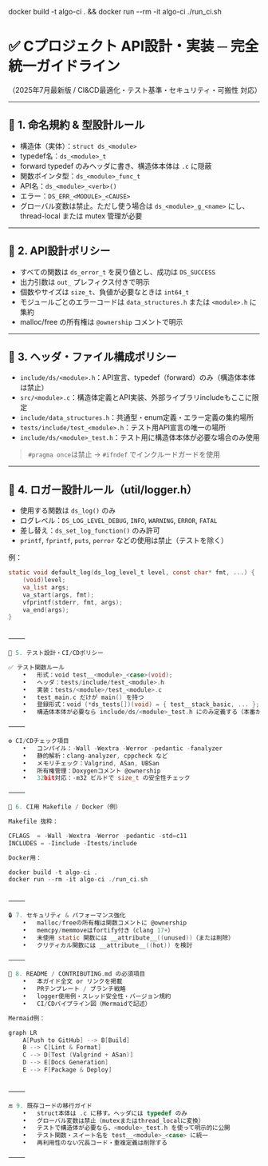 docker build -t algo-ci . && docker run --rm -it algo-ci ./run_ci.sh




# ✅ Cプロジェクト API設計・実装 ─ 完全統一ガイドライン
（2025年7月最新版 / CI&CD最適化・テスト基準・セキュリティ・可搬性 対応）

---

## 📘 1. 命名規約 & 型設計ルール

- 構造体（実体）：`struct ds_<module>`
- typedef名：`ds_<module>_t`
- forward typedef のみヘッダに書き、構造体本体は `.c` に隠蔽
- 関数ポインタ型：`ds_<module>_func_t`
- API名：`ds_<module>_<verb>()`
- エラー：`DS_ERR_<MODULE>_<CAUSE>`
- グローバル変数は禁止。ただし使う場合は `ds_<module>_g_<name>` にし、thread-local または mutex 管理が必要

---

## 🔁 2. API設計ポリシー

- すべての関数は `ds_error_t` を戻り値とし、成功は `DS_SUCCESS`
- 出力引数は `out_` プレフィクス付きで明示
- 個数やサイズは `size_t`、負値が必要なときは `int64_t`
- モジュールごとのエラーコードは `data_structures.h` または `<module>.h` に集約
- malloc/free の所有権は `@ownership` コメントで明示

---

## 📁 3. ヘッダ・ファイル構成ポリシー

- `include/ds/<module>.h`：API宣言、typedef（forward）のみ（構造体本体は禁止）
- `src/<module>.c`：構造体定義とAPI実装、外部ライブラリincludeもここに限定
- `include/data_structures.h`：共通型・enum定義・エラー定義の集約場所
- `tests/include/test_<module>.h`：テスト用API宣言の唯一の場所
- `include/ds/<module>_test.h`：テスト用に構造体本体が必要な場合のみ使用

> `#pragma once`は禁止 → `#ifndef` でインクルードガードを使用

---

## 📢 4. ロガー設計ルール（util/logger.h）

- 使用する関数は `ds_log()` のみ
- ログレベル：`DS_LOG_LEVEL_DEBUG`, `INFO`, `WARNING`, `ERROR`, `FATAL`
- 差し替え：`ds_set_log_function()` のみ許可
- `printf`, `fprintf`, `puts`, `perror` などの使用は禁止（テストを除く）

例：
```c
static void default_log(ds_log_level_t level, const char* fmt, ...) {
    (void)level;
    va_list args;
    va_start(args, fmt);
    vfprintf(stderr, fmt, args);
    va_end(args);
}


⸻

🧪 5. テスト設計・CI/CDポリシー

✅ テスト関数ルール
	•	形式：void test__<module>_<case>(void);
	•	ヘッダ：tests/include/test_<module>.h
	•	実装：tests/<module>/test_<module>.c
	•	test_main.c だけが main() を持つ
	•	登録形式：void (*ds_tests[])(void) = { test__stack_basic, ... };
	•	構造体本体が必要なら include/ds/<module>_test.h にのみ定義する（本番から除外）

⸻

⚙ CI/CDチェック項目
	•	コンパイル：-Wall -Wextra -Werror -pedantic -fanalyzer
	•	静的解析：clang-analyzer, cppcheck など
	•	メモリチェック：Valgrind, ASan, UBSan
	•	所有権管理：Doxygenコメント @ownership
	•	32bit対応：-m32 ビルドで size_t の安全性チェック

⸻

📂 6. CI用 Makefile / Docker（例）

Makefile 抜粋：

CFLAGS  = -Wall -Wextra -Werror -pedantic -std=c11
INCLUDES = -Iinclude -Itests/include

Docker用：

docker build -t algo-ci .
docker run --rm -it algo-ci ./run_ci.sh


⸻

🔒 7. セキュリティ & パフォーマンス強化
	•	malloc/freeの所有権は関数コメントに @ownership
	•	memcpy/memmoveはfortify付き（clang 17+）
	•	未使用 static 関数には __attribute__((unused))（または削除）
	•	クリティカル関数には __attribute__((hot)) を検討

⸻

📖 8. README / CONTRIBUTING.md の必須項目
	•	本ガイド全文 or リンクを掲載
	•	PRテンプレート / ブランチ戦略
	•	logger使用例・スレッド安全性・バージョン規約
	•	CI/CDパイプライン図（Mermaidで記述）

Mermaid例：

graph LR
    A[Push to GitHub] --> B[Build]
    B --> C[Lint & Format]
    C --> D[Test (Valgrind + ASan)]
    D --> E[Docs Generation]
    E --> F[Package & Deploy]


⸻

🔚 9. 既存コードの移行ガイド
	•	struct本体は .c に移す。ヘッダには typedef のみ
	•	グローバル変数は禁止（mutexまたはthread_localに変換）
	•	テストで構造体が必要なら、<module>_test.h を使って明示的に公開
	•	テスト関数・スイート名を test__<module>_<case> に統一
	•	再利用性のない冗長コード・重複定義は削除する

⸻

